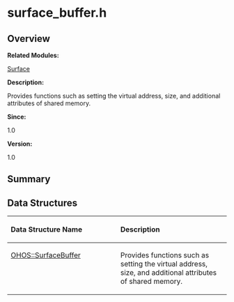 # surface\_buffer.h<a name="ZH-CN_TOPIC_0000001054479543"></a>

## **Overview**<a name="section760192689093527"></a>

**Related Modules:**

[Surface](Surface.md)

**Description:**

Provides functions such as setting the virtual address, size, and additional attributes of shared memory. 

**Since:**

1.0

**Version:**

1.0

## **Summary**<a name="section470646732093527"></a>

## Data Structures<a name="nested-classes"></a>

<a name="table1550115436093527"></a>
<table><thead align="left"><tr id="row406348466093527"><th class="cellrowborder" valign="top" width="50%" id="mcps1.1.3.1.1"><p id="p1110748624093527"><a name="p1110748624093527"></a><a name="p1110748624093527"></a>Data Structure Name</p>
</th>
<th class="cellrowborder" valign="top" width="50%" id="mcps1.1.3.1.2"><p id="p192108712093527"><a name="p192108712093527"></a><a name="p192108712093527"></a>Description</p>
</th>
</tr>
</thead>
<tbody><tr id="row31486018093527"><td class="cellrowborder" valign="top" width="50%" headers="mcps1.1.3.1.1 "><p id="p233145627093527"><a name="p233145627093527"></a><a name="p233145627093527"></a><a href="OHOS-SurfaceBuffer.md">OHOS::SurfaceBuffer</a></p>
</td>
<td class="cellrowborder" valign="top" width="50%" headers="mcps1.1.3.1.2 "><p id="p866727146093527"><a name="p866727146093527"></a><a name="p866727146093527"></a>Provides functions such as setting the virtual address, size, and additional attributes of shared memory. </p>
</td>
</tr>
</tbody>
</table>

